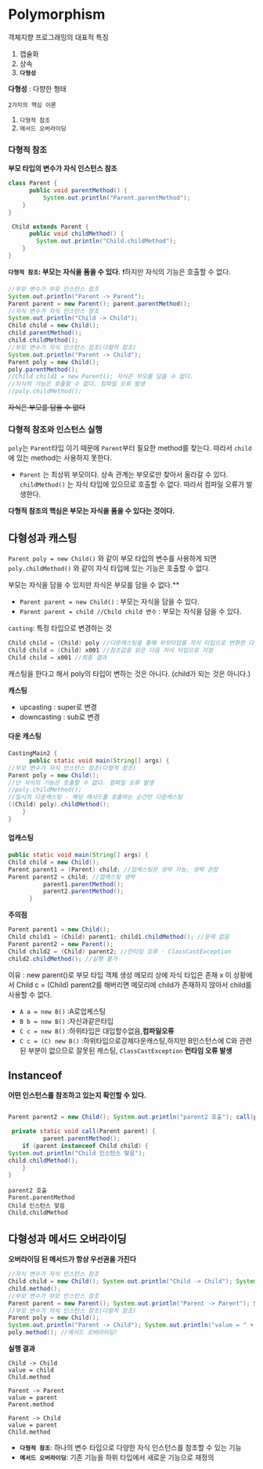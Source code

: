 # Polymorphism
객체지향 프로그래밍의 대표적 특징
1. 캡슐화
2. 상속
3. **`다형성`**

**다형성** : 다향한 형태

`2가지의 핵심 이론`
1. `다형적 참조`
2. `매서드 오버라이딩`

### 다형적 참조

**부모 타입의 변수가 자식 인스턴스 참조**

~~~java
class Parent {
      public void parentMethod() {
          System.out.println("Parent.parentMethod");
    }
}

 Child extends Parent {
      public void childMethod() {
        System.out.println("Child.childMethod");
    }
}
~~~

**`다형적 참조`: 부모는 자식을 품을 수 있다.**
❗️하지만 자식의 기능은 호출할 수 없다.
~~~java
//부모 변수가 부모 인스턴스 참조 
System.out.println("Parent -> Parent"); 
Parent parent = new Parent(); parent.parentMethod();
//자식 변수가 자식 인스턴스 참조 
System.out.println("Child -> Child"); 
Child child = new Child(); 
child.parentMethod(); 
child.childMethod();
//부모 변수가 자식 인스턴스 참조(다형적 참조) 
System.out.println("Parent -> Child"); 
Parent poly = new Child(); 
poly.parentMethod();
//Child child1 = new Parent(); 자식은 부모를 담을 수 없다.
//자식의 기능은 호출할 수 없다. 컴파일 오류 발생
//poly.childMethod();
~~~
~~자식은 부모를 담을 수 없다~~

### 다형적 참조와 인스턴스 실행

`poly`는 `Parent`타입 이기 때문에 `Parent`부터 필요한 method를 찾는다.
따라서 `child`에 있는 method는 사용하지 못한다.

* `Parent` 는 최상위 부모이다. 상속 관계는 부모로만 찾아서 올라갈 수 있다. `childMethod()` 는 자식 타입에 있으므로 호출할 수 없다. 따라서 컴파일 오류가 발생한다.

**다형적 참조의 핵심은 부모는 자식을 품을 수 있다는 것이다.**

## 다형성과 캐스팅

`Parent poly = new Child()` 와 같이 부모 타입의 변수를 사용하게 되면 `poly.childMethod()` 와 같이 자식 타입에 있는 기능은 호출할 수 없다.


부모는 자식을 담을 수 있지만 자식은 부모를 담을 수 없다.**

* `Parent parent = new Child()` : 부모는 자식을 담을 수 있다.
* `Parent parent = child //Child child 변수` : 부모는 자식을 담을 수 있다.

`casting`: 특정 타입으로 변경하는 것

~~~java
Child child = (Child) poly //다운캐스팅을 통해 부모타입을 자식 타입으로 변환한 다음에 대입 시도 
Child child = (Child) x001 //참조값을 읽은 다음 자식 타입으로 지정
Child child = x001 //최종 결과
~~~
캐스팅을 한다고 해서 poly의 타입이 변하는 것은 아니다. (child가 되는 것은 아니다.)

**캐스팅**

* upcasting : super로 변경
* downcasting : sub로 변경

#### 다운 캐스팅
~~~java
CastingMain2 {
      public static void main(String[] args) {
//부모 변수가 자식 인스턴스 참조(다형적 참조) 
Parent poly = new Child();
//단 자식의 기능은 호출할 수 없다. 컴파일 오류 발생 
//poly.childMethod();
//일시적 다운캐스팅 - 해당 메서드를 호출하는 순간만 다운캐스팅
((Child) poly).childMethod();
    }
}
~~~
#### 업캐스팅
~~~java
public static void main(String[] args) {
Child child = new Child();
Parent parent1 = (Parent) child; //업캐스팅은 생략 가능, 생략 권장 
Parent parent2 = child; //업캐스팅 생략
          parent1.parentMethod();
          parent2.parentMethod();
      }
~~~


**주의점**

~~~java
Parent parent1 = new Child();
Child child1 = (Child) parent1; child1.childMethod(); //문제 없음
Parent parent2 = new Parent();
Child child2 = (Child) parent2; //런타임 오류 - ClassCastException 
child2.childMethod(); //실행 불가
~~~

이유 : new parent()로 부모 타입 객체 생성 메모리 상에 자식 타입은 존재 x
이 상황에서 Child c = (Child) parent2를 해버리면 메모리에 child가 존재하지 않아서 child를 사용할 수 없다.

* `A a = new B()` :A로업케스팅
* `B b = new B()` :자신과같은타입
* `C c = new B()` :하위타입은 대입할수없음,**컴파일오류**
* `C c = (C) new B()` :하위타입으로강제다운캐스팅,하지만 B인스턴스에 C와 관련된 부분이 없으므로 잘못된 캐스팅, `ClassCastException` **런타임 오류 발생**


## Instanceof

**어떤 인스턴스를 참조하고 있는지 확인할 수 있다.**

~~~java

Parent parent2 = new Child(); System.out.println("parent2 호출"); call(parent2);

 private static void call(Parent parent) {
          parent.parentMethod();
    if (parent instanceof Child child) {
System.out.println("Child 인스턴스 맞음");
child.childMethod();
    }
}
~~~

~~~
parent2 호출 
Parent.parentMethod 
Child 인스턴스 맞음 
Child.childMethod
~~~


## 다형성과 메서드 오버라이딩

 **오버라이딩 된 메서드가 항상 우선권을 가진다**

~~~java
//자식 변수가 자식 인스턴스 참조
Child child = new Child(); System.out.println("Child -> Child"); System.out.println("value = " + child.value); 
child.method();
//부모 변수가 부모 인스턴스 참조
Parent parent = new Parent(); System.out.println("Parent -> Parent"); System.out.println("value = " + parent.value); parent.method();
//부모 변수가 자식 인스턴스 참조(다형적 참조)
Parent poly = new Child();
System.out.println("Parent -> Child"); System.out.println("value = " + poly.value); //변수는 오버라이딩X 
poly.method(); //메서드 오버라이딩!
~~~

**실행 결과**

~~~
Child -> Child
value = child
Child.method

Parent -> Parent
value = parent
Parent.method

Parent -> Child
value = parent
Child.method
~~~

* **`다형적 참조`**: 하나의 변수 타입으로 다양한 자식 인스턴스를 참조할 수 있는 기능 
* **`메서드 오버라이딩`**: 기존 기능을 하위 타입에서 새로운 기능으로 재정의
